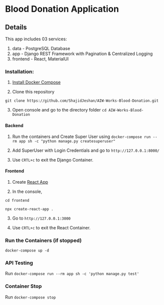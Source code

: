 # Blood Donation Application
## Details

This app includes 03 services:
1. data - PostgreSQL Database
2. app - Django REST Framework with Pagination & Centralized Logging
3. frontend - React, MaterialUI

### Installation:

1. [Install Docker Compose](https://docs.docker.com/compose/install/)

2. Clone this repository

`git clone https://github.com/ShajidJeshan/AIW-Works-Blood-Donation.git`

3. Open console and go to the directory folder `cd AIW-Works-Blood-Donation`


#### Backend

1. Run the containers and Create Super User using `docker-compose run --rm app sh -c "python manage.py createsuperuser"`

2. Add SuperUser with Login Credentials and go to `http://127.0.0.1:8000/`

3. Use `CRTL+c` to exit the Django Container.


#### Frontend

1. Create [React App](https://github.com/facebook/create-react-app)

2. In the console,

`cd frontend`

`npx create-react-app .`

3. Go to `http://127.0.0.1:3000`

3. Use `CRTL+c` to exit the React Container.

### Run the Containers (if stopped)
`docker-compose up -d`

### API Testing

Run `docker-compose run --rm app sh -c 'python manage.py test'`


### Container Stop

Run `docker-compose stop`
